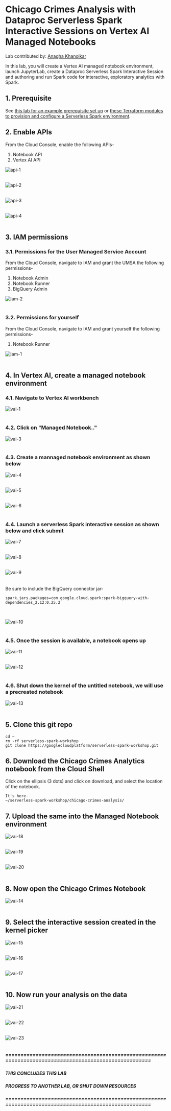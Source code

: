 # Chicago Crimes Analysis with Dataproc Serverless Spark Interactive Sessions on Vertex AI Managed Notebooks

Lab contributed by: [Anagha Khanolkar](https://github.com/anagha-google)

In this lab, you will create a Vertex AI managed notebook environment, launch JupyterLab, create a Dataproc Serverless Spark Interactive Session and  authoring and run Spark code for interactive, exploratory analytics with Spark.

## 1. Prerequisite
See [this lab for an example prerequisite set up](https://github.com/GoogleCloudPlatform/serverless-spark-workshop/blob/main/covid-economic-impact-vertex-ai/instructions/01-gcp-prerequisites.md) or [these Terraform modules to provision and configure a Serverless Spark environment](https://github.com/anagha-google/ts22-just-enough-terraform-for-da).

## 2. Enable APIs

From the Cloud Console, enable the following APIs-
1. Notebook API
2. Vertex AI API

![api-1](images/03-enable-apis-01.png)  
<br>

![api-2](images/03-enable-apis-02.png)  
<br>

![api-3](images/03-enable-apis-03.png)  
<br>

![api-4](images/03-enable-apis-04.png)  
<br>

## 3. IAM permissions

### 3.1. Permissions for the User Managed Service Account
From the Cloud Console, navigate to IAM and grant the UMSA the following permissions-
1. Notebook Admin
2. Notebook Runner
3. BigQuery Admin

![iam-2](images/03-iam-02.png)  
<br>


### 3.2. Permissions for yourself
From the Cloud Console, navigate to IAM and grant yourself the following permissions-
1. Notebook Runner

![iam-1](images/03-iam-01.png)  
<br>

## 4. In Vertex AI, create a managed notebook environment

### 4.1. Navigate to Vertex AI workbench

![vai-1](images/03-vai-01.png)  
<br>

### 4.2. Click on "Managed Notebook.."

![vai-3](images/03-vai-03.png)  
<br>

### 4.3. Create a mannaged notebook environment as shown below

![vai-4](images/03-vai-04.png)  
<br>

![vai-5](images/03-vai-05.png)  
<br>

![vai-6](images/03-vai-06.png)  
<br>

### 4.4. Launch a serverless Spark interactive session as shown below and click submit

![vai-7](images/03-vai-07.png)  
<br>

![vai-8](images/03-vai-08.png)  
<br>

![vai-9](images/03-vai-09.png)  
<br>
<br>
Be sure to include the BigQuery connector jar-

```
spark.jars.packages=com.google.cloud.spark:spark-bigquery-with-dependencies_2.12:0.25.2
```

<br>

![vai-10](images/03-vai-10.png)  
<br>

### 4.5. Once the session is available, a notebook opens up
![vai-11](images/03-vai-11.png)  
<br>

![vai-12](images/03-vai-12.png)  
<br>

### 4.6. Shut down the kernel of the untitled notebook, we will use a precreated notebook

![vai-13](images/03-vai-13.png)  
<br>

## 5. Clone this git repo

```
cd ~
rm -rf serverless-spark-workshop
git clone https://googlecloudplatform/serverless-spark-workshop.git
```

## 6. Download the Chicago Crimes Analytics notebook from the Cloud Shell

Click on the ellipsis (3 dots) and click on download, and select the location of the notebook.
<br>
```
It's here-
~/serverless-spark-workshop/chicago-crimes-analysis/
```

## 7. Upload the same into the Managed Notebook environment

![vai-18](images/03-vai-18.png)  
<br>

![vai-19](images/03-vai-19.png)  
<br>

![vai-20](images/03-vai-20.png)  
<br>



## 8. Now open the Chicago Crimes Notebook

![vai-14](images/03-vai-14.png)  
<br>

## 9. Select the interactive session created in the kernel picker


![vai-15](images/03-vai-15.png)  
<br>

![vai-16](images/03-vai-16.png)  
<br>

![vai-17](images/03-vai-17.png)  
<br>

## 10. Now run your analysis on the data

![vai-21](images/03-vai-21.png)  
<br>

![vai-22](images/03-vai-22.png)  
<br>

![vai-23](images/03-vai-23.png)  
<br>

##### =====================================================================================================
##### THIS CONCLUDES THIS LAB 
##### PROGRESS TO ANOTHER LAB, OR SHUT DOWN RESOURCES
##### =====================================================================================================
